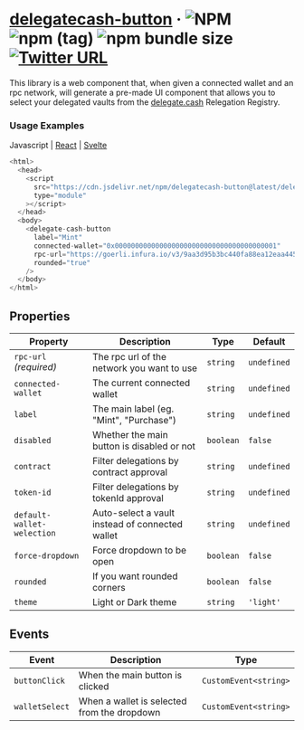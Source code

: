 # [delegatecash-button](https://delegate.cash) &middot; ![NPM](https://img.shields.io/npm/l/delegatecash-button?registry_uri=https%3A%2F%2Fregistry.npmjs.com) ![npm (tag)](https://img.shields.io/npm/v/delegatecash-button/latest) ![npm bundle size](https://img.shields.io/bundlephobia/min/delegatecash-button) [![Twitter URL](https://img.shields.io/twitter/url?url=https%3A%2F%2Ftwitter.com%2Fdelegatecash)](https://twitter.com/delegatecash)

This library is a web component that, when given a connected wallet and an rpc network, will generate a pre-made UI component that allows you to select your delegated vaults from the [delegate.cash](https://delegate.cash) Relegation Registry.

### Usage Examples

Javascript | [React](https://github.com/delegatecash/delegatecash-button/tree/main/libraries/react) | [Svelte](https://github.com/delegatecash/delegatecash-button/tree/main/libraries/svelte)

```javascript
<html>
  <head>
    <script
      src="https://cdn.jsdelivr.net/npm/delegatecash-button@latest/delegate-cash-button.js"
      type="module"
    ></script>
  </head>
  <body>
    <delegate-cash-button
      label="Mint"
      connected-wallet="0x0000000000000000000000000000000000000001"
      rpc-url="https://goerli.infura.io/v3/9aa3d95b3bc440fa88ea12eaa4456161"
      rounded="true"
    />
  </body>
</html>
```

## Properties

| Property                   | Description                                     | Type      | Default     |
| -------------------------- | ----------------------------------------------- | --------- | ----------- |
| `rpc-url` _(required)_     | The rpc url of the network you want to use      | `string`  | `undefined` |
| `connected-wallet`         | The current connected wallet                    | `string`  | `undefined` |
| `label`                    | The main label (eg. "Mint", "Purchase")         | `string`  | `undefined` |
| `disabled`                 | Whether the main button is disabled or not      | `boolean` | `false`     |
| `contract`                 | Filter delegations by contract approval         | `string`  | `undefined` |
| `token-id`                 | Filter delegations by tokenId approval          | `string`  | `undefined` |
| `default-wallet-welection` | Auto-select a vault instead of connected wallet | `string`  | `undefined` |
| `force-dropdown`           | Force dropdown to be open                       | `boolean` | `false`     |
| `rounded`                  | If you want rounded corners                     | `boolean` | `false`     |
| `theme`                    | Light or Dark theme                             | `string`  | `'light'`   |

## Events

| Event          | Description                                 | Type                  |
| -------------- | ------------------------------------------- | --------------------- |
| `buttonClick`  | When the main button is clicked             | `CustomEvent<string>` |
| `walletSelect` | When a wallet is selected from the dropdown | `CustomEvent<string>` |
